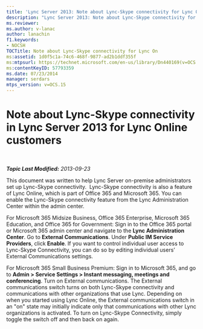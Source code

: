 ```yaml
---
title: 'Lync Server 2013: Note about Lync-Skype connectivity for Lync On'
description: "Lync Server 2013: Note about Lync-Skype connectivity for Lync On."
ms.reviewer: 
ms.author: v-lanac
author: lanachin
f1.keywords:
- NOCSH
TOCTitle: Note about Lync-Skype connectivity for Lync On
ms:assetid: 1d0f5c1a-74c6-468f-9877-ad2b1ddf355f
ms:mtpsurl: https://technet.microsoft.com/en-us/library/Dn440169(v=OCS.15)
ms:contentKeyID: 57793359
ms.date: 07/23/2014
manager: serdars
mtps_version: v=OCS.15
---
```


# Note about Lync-Skype connectivity in Lync Server 2013 for Lync Online customers

<div data-xmlns="http://www.w3.org/1999/xhtml">

<div class="topic" data-xmlns="http://www.w3.org/1999/xhtml" data-msxsl="urn:schemas-microsoft-com:xslt" data-cs="https://msdn.microsoft.com/">

<div data-asp="https://msdn2.microsoft.com/asp">



</div>

<div id="mainSection">

<div id="mainBody">

<span> </span>

_**Topic Last Modified:** 2013-09-23_

This document was written to help Lync Server on-premise administrators set up Lync-Skype connectivity.  Lync-Skype connectivity is also a feature of Lync Online, which is part of Office 365 and Microsoft 365. You can enable the Lync-Skype connectivity feature from the Lync Administration Center within the admin center.

For Microsoft 365 Midsize Business, Office 365 Enterprise, Microsoft 365 Education, and Office 365 for Government: Sign in to the Office 365 portal or Microsoft 365 admin center​ and navigate to the **Lync Administration Center**. Go to **External Communications**. Under **Public IM Service Providers**, click **Enable**. If you want to control individual user access to Lync-Skype Connectivity, you can do so by editing individual users’ External Communications settings.

For Microsoft 365 Small Business Premium: Sign in to Microsoft 365, and go to **Admin \> Service Settings \> Instant messaging, meetings and conferencing**. Turn on External communications. The External communications switch turns on both Lync-Skype connectivity and communications with other organizations that use Lync. Depending on when you started using Lync Online, the External communications switch in an "on" state may initially indicate only that communications with other Lync organizations is activated. To turn on Lync-Skype Connectivity, simply toggle the switch off and then back on again.

</div>

<span> </span>

</div>

</div>

</div>


